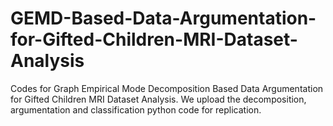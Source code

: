 # GEMD-Based-Data-Argumentation-for-Gifted-Children-MRI-Dataset-Analysis
Codes for Graph Empirical Mode Decomposition Based Data Argumentation for Gifted Children MRI Dataset Analysis. We upload the decomposition, argumentation and classification python code for replication.
